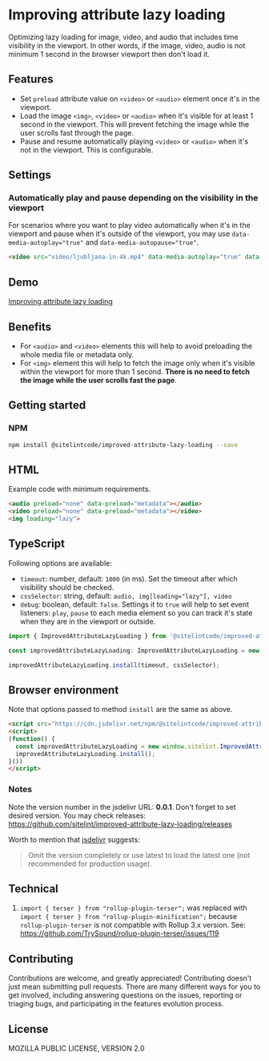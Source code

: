 # Improving attribute lazy loading

Optimizing lazy loading for image, video, and audio that includes time visibility in the viewport. In other words, if the image, video, audio is not minimum 1 second in the browser viewport then don't load it.

## Features

* Set `preload` attribute value on `<video>` or `<audio>` element once it's in the viewport.
* Load the image `<img>`, `<video>` or `<audio>` when it's visible for at least 1 second in the viewport. This will prevent fetching the image while the user scrolls fast through the page.
* Pause and resume automatically playing `<video>` or `<audio>` when it's not in the viewport. This is configurable.

## Settings

### Automatically play and pause depending on the visibility in the viewport

For scenarios where you want to play video automatically when it's in the viewport and pause when it's outside of the viewport, you may use `data-media-autoplay="true"` and `data-media-autopause="true"`.

```HTML
<video src="video/ljubljana-in-4k.mp4" data-media-autoplay="true" data-media-autopause="true" loop muted preload="none" poster="video/ljubljana-in-4k.thumbnail.jpg"></video>
```

## Demo

[Improving attribute lazy loading](https://www.sitelint.com/lab/improved-attribute-lazy-loading/)

## Benefits

* For `<audio>` and `<video>` elements this will help to avoid preloading the whole media file or metadata only.
* For `<img>` element this will help to fetch the image only when it's visible within the viewport for more than 1 second. **There is no need to fetch the image while the user scrolls fast the page**.

## Getting started

### NPM

```bash
npm install @sitelintcode/improved-attribute-lazy-loading --save
```

## HTML

Example code with minimum requirements.

```HTML
<audio preload="none" data-preload="metadata"></audio>
<video preload="none" data-preload="metadata"></video>
<img loading="lazy">
```

## TypeScript

Following options are available:

* `timeout`: number, default: `1000` (in ms). Set the timeout after which visibility should be checked.
* `cssSelector`: string, default: `audio, img[loading="lazy"], video`
* `debug`: boolean, default: `false`. Settings it to `true` will help to set event listeners: `play`, `pause` to each media element so you can track it's state when they are in the viewport or outside.

```TypeScript
import { ImprovedAttributeLazyLoading } from '@sitelintcode/improved-attribute-lazy-loading';

const improvedAttributeLazyLoading: ImprovedAttributeLazyLoading = new ImprovedAttributeLazyLoading();

improvedAttributeLazyLoading.install(timeout, cssSelector);
```

## Browser environment

Note that options passed to method `install` are the same as above.

```HTML
<script src="https://cdn.jsdelivr.net/npm/@sitelintcode/improved-attribute-lazy-loading@0.0.1/dist/improved-attribute-lazy-loading.js"></script>
<script>
(function() {
  const improvedAttributeLazyLoading = new window.sitelint.ImprovedAttributeLazyLoading();
  improvedAttributeLazyLoading.install();
}())
</script>
```

### Notes

Note the version number in the jsdelivr URL: **0.0.1**. Don't forget to set desired version. You may check releases: https://github.com/sitelint/improved-attribute-lazy-loading/releases

Worth to mention that [jsdelivr](https://www.jsdelivr.com) suggests:

> Omit the version completely or use latest to load the latest one (not recommended for production usage).

## Technical

1. `import { terser } from "rollup-plugin-terser";` was replaced with  `import { terser } from "rollup-plugin-minification";` because `rollup-plugin-terser` is not compatible with Rollup 3.x version. See: https://github.com/TrySound/rollup-plugin-terser/issues/119

## Contributing

Contributions are welcome, and greatly appreciated! Contributing doesn't just mean submitting pull requests. There are many different ways for you to get involved, including answering questions on the issues, reporting or triaging bugs, and participating in the features evolution process.

## License

MOZILLA PUBLIC LICENSE, VERSION 2.0
